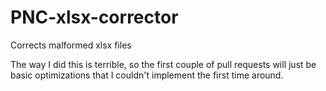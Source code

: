 # PNC-xlsx-corrector
Corrects malformed xlsx files

The way I did this is terrible, so the first couple of pull requests will just be basic optimizations that I couldn't implement the first time around.
